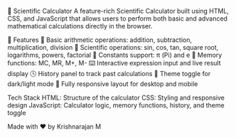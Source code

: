 🧮 Scientific Calculator
A feature-rich Scientific Calculator built using HTML, CSS, and JavaScript that allows users to perform both basic and advanced mathematical calculations directly in the browser.


🚀 Features
🔢 Basic arithmetic operations: addition, subtraction, multiplication, division
🔬 Scientific operations: sin, cos, tan, square root, logarithms, powers, factorial
🧮 Constants support: π (Pi) and e
🧠 Memory functions: MC, MR, M+, M-
⌨️ Interactive expression input and live result display
🕓 History panel to track past calculations
🌙 Theme toggle for dark/light mode
📱 Fully responsive layout for desktop and mobile

Tech Stack
HTML: Structure of the calculator
CSS: Styling and responsive design
JavaScript: Calculator logic, memory functions, history, and theme toggle

Made with ❤️ by Krishnarajan M
